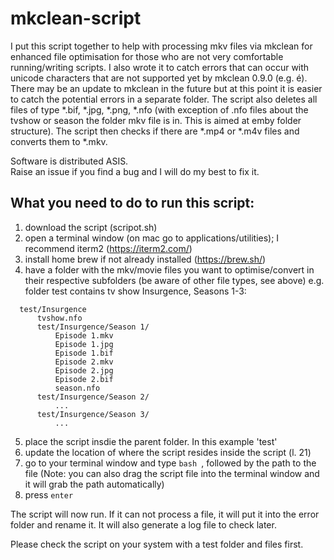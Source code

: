 # mkclean-script


I put this script together to help with processing mkv files via mkclean for enhanced file optimisation for those who are not very comfortable running/writing scripts. I also wrote it to catch errors that can occur with unicode characters that are not supported yet by mkclean 0.9.0 (e.g. é). There may be an update to mkclean in the future but at this point it is easier to catch the potential errors in a separate folder. The script also deletes all files of type *.bif, *.jpg, *.png, *.nfo (with exception of .nfo files about the tvshow or season the folder mkv file is in. This is aimed at emby folder structure). The script then checks if there are *.mp4 or *.m4v files and converts them to *.mkv.

Software is distributed ASIS.                                                         
Raise an issue if you find a bug and I will do my best to fix it.                     

## What you need to do to run this script:

1. download the script (scripot.sh)
2. open a terminal window (on mac go to applications/utilities); I recommend iterm2 (https://iterm2.com/)
3. install home brew if not already installed (https://brew.sh/)
4. have a folder with the mkv/movie files you want to optimise/convert in their respective subfolders (be aware of other file types, see above)
  e.g. folder test contains tv show Insurgence, Seasons 1-3:
  ```
    test/Insurgence
        tvshow.nfo
        test/Insurgence/Season 1/
            Episode 1.mkv
            Episode 1.jpg
            Episode 1.bif
            Episode 2.mkv
            Episode 2.jpg
            Episode 2.bif
            season.nfo
        test/Insurgence/Season 2/
            ...
        test/Insurgence/Season 3/
            ...
```

5. place the script insdie the parent folder. In this example 'test'
6. update the location of where the script resides inside the script (l. 21)
7. go to your terminal window and type
```bash ```, followed by the path to the file (Note: you can also drag the script file into the terminal window and it will grab the path automatically)
8. press ```enter```

The script will now run. If it can not process a file, it will put it into the error folder and rename it. It will also generate a log file to check later.

Please check the script on your system with a test folder and files first.
